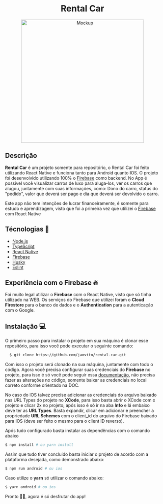 <h1 align="center">Rental Car</h1>

<p align="center">
  <img src="./public/mobile.gif" alt="Mockup" height="400" />
</p>

## Descrição
**Rental Car** é um projeto somente para repositório, o Rental Car foi feito utilizando React Native e funciona tanto para Android quanto IOS.
O projeto foi desenvolvido utilizando 100% o [Firebase](https://firebase.google.com/?hl=pt) como backend. No App é possível você visualizar carros de luxo para
aluga-los, ver os carros que alugou, juntamente com suas informações, como: Dono do carro, status do "pedido", valor que deverá ser pago e dia que deverá ser devolvido o carro.

Este app não tem intenções de lucrar financeiramente, é somente para estudo e aprendizagem, visto que foi a primeira vez que utilizei o [Firebase](https://firebase.google.com/?hl=pt) com React Native

## Técnologias 🚀

- [Node.js](https://nodejs.org/en/)
- [TypeScript](https://www.typescriptlang.org/)
- [React Native](https://reactnative.dev/)
- [Firebase](https://firebase.google.com/?gclid=CjwKCAiArOqOBhBmEiwAsgeLmYTETCqgrc3o8ivDmfyNr4LRgV2rQ72-5LasmYHUkli1uGn_zN5MchoCUDIQAvD_BwE&gclsrc=aw.ds)
- [Husky](https://typicode.github.io/husky/#/)
- [Eslint](https://eslint.org/)

## Experiência com o Firebase 🔥
Foi muito legal utilizar o **Firebase** com o React Native, visto que só tinha utilizado na WEB. Os serviços do Firebase que utilizei foram o **Cloud Firestore** para o banco de dados e o **Authentication** para a autenticação com o Google.


## Instalação 💻
O primeiro passo para instalar o projeto em sua máquina é clonar esse repositório, para isso você pode executar o seguinte comando:

```sh
  $ git clone https://github.com/jaovito/rental-car.git
```

Com isso o projeto será clonado na sua máquina, juntamente com todo o código. Agora você precisa configurar suas credenciais do **Firebase** no projeto, para isso é só você pode seguir essa [documentação](https://rnfirebase.io/), não precisa fazer as alterações no código, somente baixar as credenciais no local correto conforme orientado na DOC.

No caso do IOS talvez precise adicionar as credenciais do arquivo baixado nas URL Types do projeto no **XCode**, para isso basta abrir o XCode com o projeto e clicar 2x no projeto, após isso é só ir na aba **Info** e lá embaixo deve ter as **URL Types**. Basta expandir, clicar em adicionar e preencher a propriedade **URL Schemes** com o client_id do arquivo do Firebase baixado para IOS (deve ser feito o mesmo para o client ID reverso).

Após tudo configurado basta instalar as dependências com o comando abaixo

```sh
$ npm install # ou yarn install
```

Assim que tudo tiver concluido basta iniciar o projeto de acordo com a plataforma desejada, como demonstrado abaixo:

```sh
$ npm run android # ou ios
```

Caso utilize o **yarn** só utilizar o comando abaixo:
```sh
$ yarn android # ou ios
```

Pronto 🎉🎉, agora é só desfrutar do app!
